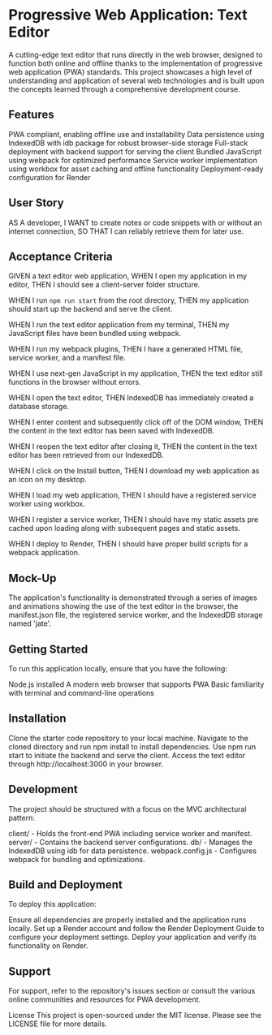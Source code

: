 # Progressive Web Application: Text Editor
A cutting-edge text editor that runs directly in the web browser, designed to function both online and offline thanks to the implementation of progressive web application (PWA) standards. This project showcases a high level of understanding and application of several web technologies and is built upon the concepts learned through a comprehensive development course.

## Features
PWA compliant, enabling offline use and installability
Data persistence using IndexedDB with idb package for robust browser-side storage
Full-stack deployment with backend support for serving the client
Bundled JavaScript using webpack for optimized performance
Service worker implementation using workbox for asset caching and offline functionality
Deployment-ready configuration for Render

## User Story
AS A developer,
I WANT to create notes or code snippets with or without an internet connection,
SO THAT I can reliably retrieve them for later use.

## Acceptance Criteria
GIVEN a text editor web application,
WHEN I open my application in my editor,
THEN I should see a client-server folder structure.

WHEN I run `npm run start` from the root directory,
THEN my application should start up the backend and serve the client.

WHEN I run the text editor application from my terminal,
THEN my JavaScript files have been bundled using webpack.

WHEN I run my webpack plugins,
THEN I have a generated HTML file, service worker, and a manifest file.

WHEN I use next-gen JavaScript in my application,
THEN the text editor still functions in the browser without errors.

WHEN I open the text editor,
THEN IndexedDB has immediately created a database storage.

WHEN I enter content and subsequently click off of the DOM window,
THEN the content in the text editor has been saved with IndexedDB.

WHEN I reopen the text editor after closing it,
THEN the content in the text editor has been retrieved from our IndexedDB.

WHEN I click on the Install button,
THEN I download my web application as an icon on my desktop.

WHEN I load my web application,
THEN I should have a registered service worker using workbox.

WHEN I register a service worker,
THEN I should have my static assets pre cached upon loading along with subsequent pages and static assets.

WHEN I deploy to Render,
THEN I should have proper build scripts for a webpack application.

## Mock-Up
The application's functionality is demonstrated through a series of images and animations showing the use of the text editor in the browser, the manifest.json file, the registered service worker, and the IndexedDB storage named 'jate'.

## Getting Started
To run this application locally, ensure that you have the following:

Node.js installed
A modern web browser that supports PWA
Basic familiarity with terminal and command-line operations

## Installation
Clone the starter code repository to your local machine.
Navigate to the cloned directory and run npm install to install dependencies.
Use npm run start to initiate the backend and serve the client.
Access the text editor through http://localhost:3000 in your browser.

## Development
The project should be structured with a focus on the MVC architectural pattern:

client/ - Holds the front-end PWA including service worker and manifest.
server/ - Contains the backend server configurations.
db/ - Manages the IndexedDB using idb for data persistence.
webpack.config.js - Configures webpack for bundling and optimizations.

## Build and Deployment
To deploy this application:

Ensure all dependencies are properly installed and the application runs locally.
Set up a Render account and follow the Render Deployment Guide to configure your deployment settings.
Deploy your application and verify its functionality on Render.
## Support
For support, refer to the repository's issues section or consult the various online communities and resources for PWA development.

License
This project is open-sourced under the MIT license. Please see the LICENSE file for more details.

